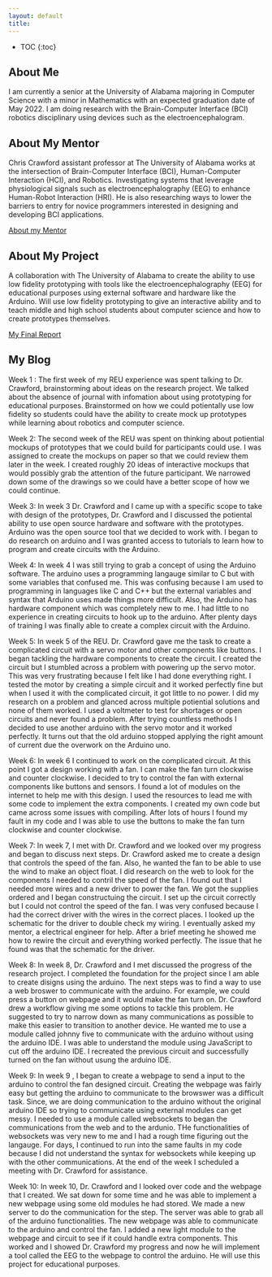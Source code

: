 ```yaml
---
layout: default
title: 
---
```





* TOC
{:toc}






## About Me

I am currently a senior at the University of Alabama majoring in Computer Science with a minor in Mathematics with an expected graduation date of May 2022.  I am doing research with the Brain-Computer Interface (BCI) robotics disciplinary using devices such as the electroencephalogram.

## About My Mentor

Chris Crawford assistant professor at The University of Alabama works at the intersection of Brain-Computer Interface (BCI), Human-Computer Interaction (HCI), and Robotics. Investigating systems that leverage physiological signals such as electroencephalography (EEG) to enhance Human-Robot Interaction (HRI). He is also researching ways to lower the barriers to entry for novice programmers interested in designing and developing BCI applications.

[About my Mentor](https://htilua.org/about-the-pi)

## About My Project

A collaboration with The University of Alabama to create the ability to use low fidelity prototyping with tools like the electroencephalography (EEG) for educational purposes using external software and hardware like the Arduino. Will use low fidelity prototyping to give an interactive ability and to teach middle and high school students about computer science and how to create prototypes themselves. 

[My Final Report](https://github.com/ShomariT/dreuprojecttemplate/blob/master/files/finalreport1.pdf)

## My Blog

Week 1 : 
The first week of my REU experience was spent talking to Dr. Crawford, brainstorming about ideas on the research project. We talked about the absence of journal with infomation about using prototyping for educational purposes. Brainstormed on how we could potientally use low fidelity so students could have the ability to create mock up prototypes while learning about robotics and computer science. 

Week 2:
The second week of the REU was spent on thinking about potiential mockups of prototypes that we could build for participants could use. I was assigned to create the mockups on paper so that we could review them later in the week. I created roughly 20 ideas of interactive mockups that would possibly grab the attention of the future participant. We narrowed down some of the drawings so we could have a better scope of how we could continue. 

Week 3:
In week 3 Dr. Crawford and I came up with a specific scope to take with design of the prototypes, Dr. Crawford and I discussed the potiental ability to use open source hardware and software with the prototypes. Arduino was the open source tool that we decided to work with. I began to do research on arduino and I was granted access to tutorials to learn how to program and create circuits with the Arduino. 

Week 4: 
In week 4 I was still trying to grab a concept of using the Arduino software. The arduino uses a programming langauge similar to C but with some variables that confused me. This was confusing because I am used to programming in languages like C and C++ but the external variables and syntax that Arduino uses made things more difficult. Also, the Arduino has hardware component which was completely new to me. I had little to no experience in creating circuits to hook up to the arduino. After plenty days of training I was finally able to create a complex circuit with the Arduino. 

Week 5: 
In week 5 of the REU. Dr. Crawford gave me the task to create a complicated circuit with a servo motor and other components like buttons. I began tackling the hardware components to create the circuit. I created the circuit but I stumbled across a problem with powering up the servo motor. This was very frustrating because I felt like I had done everything right. I tested the motor by creating a simple circuit and it worked perfectly fine but when I used it with the complicated circuit, it got little to no power. I did my research on a problem and glanced across multiple potiential solutions and none of them worked. I used a voltmeter to test for shortages or open circuits and never found a problem. After trying countless methods I decided to use another arduino with the servo motor and it worked perfectly. It turns out that the old arduino stopped applying the right amount of current due the overwork on the Arduino uno. 

Week 6:
In week 6 I continued to work on the complicated circuit. At this point I got a design working with a fan. I can make the fan turn clockwise and counter clockwise. I decided to try to control the fan with external components like buttons and sensors. I found a lot of modules on the internet to help me with this design. I used the resources to lead me with some code to implement the extra components. I created my own code but came across some issues with compiling. After lots of hours I found my fault in my code and I was able to use the buttons to make the fan turn clockwise and counter clockwise. 

Week 7:
In week 7, I met with Dr. Crawford and we looked over my progress and began to discuss next steps. Dr. Crawford asked me to create a design that controls the speed of the fan. Also, he wanted the fan to be able to use the wind to make an object float. I did research on the web to look for the components I needed to contril the speed of the fan. I found out that I needed more wires and a new driver to power the fan. We got the supplies ordered and I began constructuing the circuit. I set up the circuit correctly but I could not control the speed of the fan. I was very confused because I had the correct driver with the wires in the correct places. I looked up the schematic for the driver to double check my wiring. I eventually asked my mentor, a electrical engineer for help. After a brief meeting he showed me how to rewire the circuit and everything worked perfectly. The issue that he found was that the schematic for the driver.

Week 8:
In week 8, Dr. Crawford and I met discussed the progress of the research project. I completed the foundation for the project since I am able to create disigns using the arduino. The next steps was to find a way to use a web broswer to communicate with the arduino. For example, we could press a button on webpage and it would make the fan turn on. Dr. Crawford drew a workflow giving me some options to tackle this problem. He suggested to try to narrow down as many communications as possible to make this easier to transition to another device. He wanted me to use a module called johnny five to communicate with the arduino without using the arduino IDE. I was able to understand the module using JavaScript to cut off the arduino IDE. I recreated the previous circuit and successfully turned on the fan without usung the arduino IDE. 

Week 9:
In week 9 , I began to create a webpage to send a input to the arduino to control the fan designed circuit. Creating the webpage was fairly easy but getting the arduino to communicate to the browswer was a difficult task. Since, we are doing communication to the arduino without the original arduino IDE so trying to communicate using external modules can get messy. I needed to use a module called websockets to began the communications from the web and to the ardunio. THe functionalities of websockets was very new to me and I had a rough time figuring out the langauge. For days, I continued to run into the same faults in my code because I did not understand the syntax for websockets while keeping up with the other communications. At the end of the week I scheduled a meeting with Dr. Crawford for assistance.

Week 10:
In week 10, Dr. Crawford and I looked over code and the webpage that I created. We sat down for some time and he was able to implement a new webpage using some old modules he had stored. We made a new server to do the communication for the step. The server was able to grab all of the arduino functionalities. The new webpage was able to communicate to the arduino and control the fan. I added a new light module to the webpage and circuit to see if it could handle extra components. This worked and I showed Dr. Crawford my progress and now he will implement a tool called the EEG to the webpage to control the arduino. He will use this project for educational purposes.

